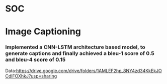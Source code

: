# SOC
# Image Captioning 

### Implemented a CNN-LSTM architecture based model, to generate captions and finally achieved a bleu-1 score of 0.5 and bleu-4 score of 0.15
Data:https://drive.google.com/drive/folders/1AMLEF2hp_8NY4zd34KkEkJOCdlFOXhkJ?usp=sharing
